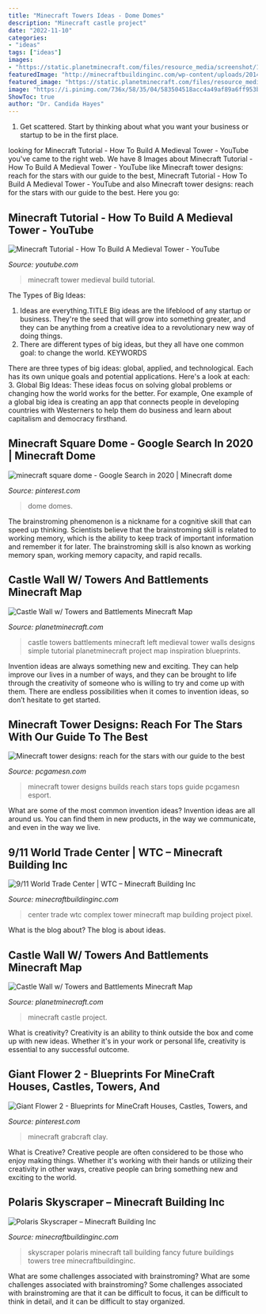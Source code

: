 ```yaml
---
title: "Minecraft Towers Ideas - Dome Domes"
description: "Minecraft castle project"
date: "2022-11-10"
categories:
- "ideas"
tags: ["ideas"]
images:
- "https://static.planetminecraft.com/files/resource_media/screenshot/1252/front_4487114.jpg"
featuredImage: "http://minecraftbuildinginc.com/wp-content/uploads/2014/09/9-11-WTC-World-Trace-Center-building-ideas-skyscraper-tower.jpg"
featured_image: "https://static.planetminecraft.com/files/resource_media/screenshot/1252/left_4487095.jpg"
image: "https://i.pinimg.com/736x/58/35/04/583504518acc4a49af89a6ff953b4ff9.jpg"
ShowToc: true
author: "Dr. Candida Hayes"
---
```



1. Get scattered. Start by thinking about what you want your business or startup to be in the first place.

	

		
looking for Minecraft Tutorial - How To Build A Medieval Tower - YouTube you've came to the right web. We have 8 Images about Minecraft Tutorial - How To Build A Medieval Tower - YouTube like Minecraft tower designs: reach for the stars with our guide to the best, Minecraft Tutorial - How To Build A Medieval Tower - YouTube and also Minecraft tower designs: reach for the stars with our guide to the best. Here you go:
		
    
## Minecraft Tutorial - How To Build A Medieval Tower - YouTube

<img loading=lazy src="https://i.ytimg.com/vi/t51ZvDlUTz8/maxresdefault.jpg" onerror="this.onerror=null;this.src='https://tse2.mm.bing.net/th?id=OIP.AzIH-8c5O5axu9_kcGKR6AHaEK&amp;pid=15.1';" alt="Minecraft Tutorial - How To Build A Medieval Tower - YouTube">

_Source: youtube.com_

>minecraft tower medieval build tutorial. 

	

The Types of Big Ideas:
1. Ideas are everything.TITLE
Big ideas are the lifeblood of any startup or business. They're the seed that will grow into something greater, and they can be anything from a creative idea to a revolutionary new way of doing things.
2. There are different types of big ideas, but they all have one common goal: to change the world. KEYWORDS

There are three types of big ideas: global, applied, and technological. Each has its own unique goals and potential applications. Here's a look at each: 
3. Global Big Ideas: These ideas focus on solving global problems or changing how the world works for the better. For example, One example of a global big idea is creating an app that connects people in developing countries with Westerners to help them do business and learn about capitalism and democracy firsthand. 

    
## Minecraft Square Dome - Google Search In 2020 | Minecraft Dome

<img loading=lazy src="https://i.pinimg.com/736x/58/35/04/583504518acc4a49af89a6ff953b4ff9.jpg" onerror="this.onerror=null;this.src='https://tse4.mm.bing.net/th?id=OIP.HdjDsaXSm_Clx8u_uRLlmgHaFj&amp;pid=15.1';" alt="minecraft square dome - Google Search in 2020 | Minecraft dome">

_Source: pinterest.com_

>dome domes. 

	

The brainstroming phenomenon is a nickname for a cognitive skill that can speed up thinking. Scientists believe that the brainstroming skill is related to working memory, which is the ability to keep track of important information and remember it for later. The brainstroming skill is also known as working memory span, working memory capacity, and rapid recalls.

    
## Castle Wall W/ Towers And Battlements Minecraft Map

<img loading=lazy src="https://static.planetminecraft.com/files/resource_media/screenshot/1252/left_4487095.jpg" onerror="this.onerror=null;this.src='https://tse1.mm.bing.net/th?id=OIP.giZzTDo5qDj0xGlnFc2tEQHaEK&amp;pid=15.1';" alt="Castle Wall w/ Towers and Battlements Minecraft Map">

_Source: planetminecraft.com_

>castle towers battlements minecraft left medieval tower walls designs simple tutorial planetminecraft project map inspiration blueprints. 

	

Invention ideas are always something new and exciting. They can help improve our lives in a number of ways, and they can be brought to life through the creativity of someone who is willing to try and come up with them. There are endless possibilities when it comes to invention ideas, so don’t hesitate to get started.

    
## Minecraft Tower Designs: Reach For The Stars With Our Guide To The Best

<img loading=lazy src="https://www.pcgamesn.com/wp-content/uploads/2020/01/minecraft-tower-designs.jpg" onerror="this.onerror=null;this.src='https://tse4.mm.bing.net/th?id=OIP.lp8kzxf79HwY-8s2RI4YLQHaEK&amp;pid=15.1';" alt="Minecraft tower designs: reach for the stars with our guide to the best">

_Source: pcgamesn.com_

>minecraft tower designs builds reach stars tops guide pcgamesn esport. 

	

What are some of the most common invention ideas?
Invention ideas are all around us. You can find them in new products, in the way we communicate, and even in the way we live.

    
## 9/11 World Trade Center | WTC – Minecraft Building Inc

<img loading=lazy src="http://minecraftbuildinginc.com/wp-content/uploads/2014/09/9-11-WTC-World-Trace-Center-building-ideas-skyscraper-tower.jpg" onerror="this.onerror=null;this.src='https://tse3.mm.bing.net/th?id=OIP.3wzoAtO15eL-8dSERuJmpwHaEJ&amp;pid=15.1';" alt="9/11 World Trade Center | WTC – Minecraft Building Inc">

_Source: minecraftbuildinginc.com_

>center trade wtc complex tower minecraft map building project pixel. 

	

What is the blog about?
The blog is about ideas.

    
## Castle Wall W/ Towers And Battlements Minecraft Map

<img loading=lazy src="https://static.planetminecraft.com/files/resource_media/screenshot/1252/front_4487114.jpg" onerror="this.onerror=null;this.src='https://tse2.mm.bing.net/th?id=OIP.ig4-9IxtYLvhj-57CSyVYQHaEK&amp;pid=15.1';" alt="Castle Wall w/ Towers and Battlements Minecraft Map">

_Source: planetminecraft.com_

>minecraft castle project. 

	

What is creativity?
Creativity is an ability to think outside the box and come up with new ideas. Whether it's in your work or personal life, creativity is essential to any successful outcome.

    
## Giant Flower 2 - Blueprints For MineCraft Houses, Castles, Towers, And

<img loading=lazy src="https://i.pinimg.com/736x/b7/88/bb/b788bb1aa3d95bcaa19fbe29b93c7df7.jpg" onerror="this.onerror=null;this.src='https://tse3.mm.bing.net/th?id=OIP.hZ6Zjso1pSeBaZfR16WqFgAAAA&amp;pid=15.1';" alt="Giant Flower 2 - Blueprints for MineCraft Houses, Castles, Towers, and">

_Source: pinterest.com_

>minecraft grabcraft clay. 

	

What is Creative?
Creative people are often considered to be those who enjoy making things. Whether it's working with their hands or utilizing their creativity in other ways, creative people can bring something new and exciting to the world.

    
## Polaris Skyscraper – Minecraft Building Inc

<img loading=lazy src="https://minecraftbuildinginc.com/wp-content/uploads/2016/01/Polaris-Minecraft-Skyscraper-25-tall-future-fancy-tree-building-ideas-4.jpg" onerror="this.onerror=null;this.src='https://tse1.mm.bing.net/th?id=OIP.9Gh-AKdowfESE6uMCaadiwHaEK&amp;pid=15.1';" alt="Polaris Skyscraper – Minecraft Building Inc">

_Source: minecraftbuildinginc.com_

>skyscraper polaris minecraft tall building fancy future buildings towers tree minecraftbuildinginc. 

	

What are some challenges associated with brainstroming?
What are some challenges associated with brainstroming?
Some challenges associated with brainstroming are that it can be difficult to focus, it can be difficult to think in detail, and it can be difficult to stay organized.

